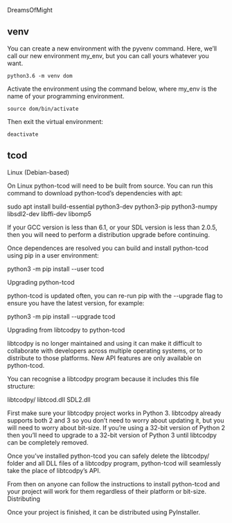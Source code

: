 DreamsOfMight

venv
-------
You can create a new environment with the pyvenv command. Here, we’ll call our new environment my_env, but you can call yours whatever you want.

    python3.6 -m venv dom
    
Activate the environment using the command below, where my_env is the name of your programming environment.

    source dom/bin/activate
    
Then exit the virtual environment:

    deactivate




tcod
-------
Linux (Debian-based)

On Linux python-tcod will need to be built from source. You can run this command to download python-tcod’s dependencies with apt:

sudo apt install build-essential python3-dev python3-pip python3-numpy libsdl2-dev libffi-dev libomp5

If your GCC version is less than 6.1, or your SDL version is less than 2.0.5, then you will need to perform a distribution upgrade before continuing.

Once dependences are resolved you can build and install python-tcod using pip in a user environment:

python3 -m pip install --user tcod

Upgrading python-tcod

python-tcod is updated often, you can re-run pip with the --upgrade flag to ensure you have the latest version, for example:

python3 -m pip install --upgrade tcod

Upgrading from libtcodpy to python-tcod

libtcodpy is no longer maintained and using it can make it difficult to collaborate with developers across multiple operating systems, or to distribute to those platforms. New API features are only available on python-tcod.

You can recognise a libtcodpy program because it includes this file structure:

libtcodpy/
libtcod.dll
SDL2.dll

First make sure your libtcodpy project works in Python 3. libtcodpy already supports both 2 and 3 so you don’t need to worry about updating it, but you will need to worry about bit-size. If you’re using a 32-bit version of Python 2 then you’ll need to upgrade to a 32-bit version of Python 3 until libtcodpy can be completely removed.

Once you’ve installed python-tcod you can safely delete the libtcodpy/ folder and all DLL files of a libtcodpy program, python-tcod will seamlessly take the place of libtcodpy’s API.

From then on anyone can follow the instructions to install python-tcod and your project will work for them regardless of their platform or bit-size.
Distributing

Once your project is finished, it can be distributed using PyInstaller.

